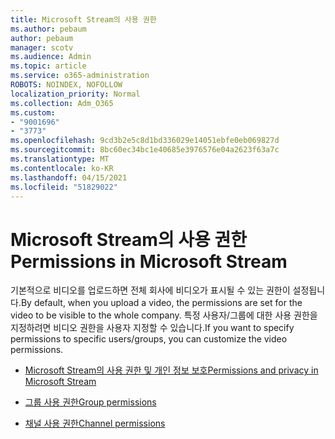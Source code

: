 ```yaml
---
title: Microsoft Stream의 사용 권한
ms.author: pebaum
author: pebaum
manager: scotv
ms.audience: Admin
ms.topic: article
ms.service: o365-administration
ROBOTS: NOINDEX, NOFOLLOW
localization_priority: Normal
ms.collection: Adm_O365
ms.custom:
- "9001696"
- "3773"
ms.openlocfilehash: 9cd3b2e5c8d1bd336029e14051ebfe0eb069827d
ms.sourcegitcommit: 8bc60ec34bc1e40685e3976576e04a2623f63a7c
ms.translationtype: MT
ms.contentlocale: ko-KR
ms.lasthandoff: 04/15/2021
ms.locfileid: "51829022"
---
```

# <a name="permissions-in-microsoft-stream"></a><span data-ttu-id="54d88-102">Microsoft Stream의 사용 권한</span><span class="sxs-lookup"><span data-stu-id="54d88-102">Permissions in Microsoft Stream</span></span>

<span data-ttu-id="54d88-103">기본적으로 비디오를 업로드하면 전체 회사에 비디오가 표시될 수 있는 권한이 설정됩니다.</span><span class="sxs-lookup"><span data-stu-id="54d88-103">By default, when you upload a video, the permissions are set for the video to be visible to the whole company.</span></span> <span data-ttu-id="54d88-104">특정 사용자/그룹에 대한 사용 권한을 지정하려면 비디오 권한을 사용자 지정할 수 있습니다.</span><span class="sxs-lookup"><span data-stu-id="54d88-104">If you want to specify permissions to specific users/groups, you can customize the video permissions.</span></span>

- [<span data-ttu-id="54d88-105">Microsoft Stream의 사용 권한 및 개인 정보 보호</span><span class="sxs-lookup"><span data-stu-id="54d88-105">Permissions and privacy in Microsoft Stream</span></span>](https://docs.microsoft.com/stream/portal-permissions)

- [<span data-ttu-id="54d88-106">그룹 사용 권한</span><span class="sxs-lookup"><span data-stu-id="54d88-106">Group permissions</span></span>](https://docs.microsoft.com/stream/portal-permissions#group-permissions)

- [<span data-ttu-id="54d88-107">채널 사용 권한</span><span class="sxs-lookup"><span data-stu-id="54d88-107">Channel permissions</span></span>](https://docs.microsoft.com/stream/portal-permissions#channel-permissions)
